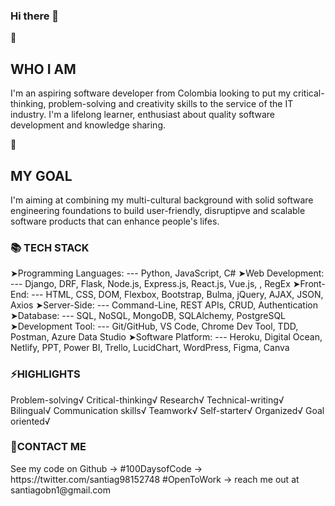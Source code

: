 ### Hi there 👋

<!--
**saperez17/saperez17** is a ✨ _special_ ✨ repository because its `README.md` (this file) appears on your GitHub profile.

Here are some ideas to get you started:

- 🔭 I’m currently working on ... Software Development
- 🌱 I’m currently learning ... Redux & Styled Components
- 👯 I’m looking to collaborate on ... Project
- 🤔 I’m looking for help with ... joining a team
- 💬 Ask me about ... Anything
- 📫 How to reach me: ... santiagobn1@gmail.com
- 😄 Pronouns: ... He/him/his
- ⚡ Fun fact: ... For some reason I like trying out dangerous things.
-->
👦<h2>WHO I AM</h2>
I'm an aspiring software developer from Colombia looking to put my critical-thinking, problem-solving and creativity skills to the service
of the IT industry. I'm a lifelong learner, enthusiast about quality software development and knowledge sharing.

🚀<h2>MY GOAL</h2>
I'm aiming at combining my multi-cultural background with solid software engineering foundations to build user-friendly, disruptipve and scalable software 
products that can enhance people's lifes.

<h3>📚 TECH STACK</h3>

➤Programming Languages:
--- Python, JavaScript, C#
➤Web Development:
--- Django, DRF, Flask, Node.js, Express.js, React.js, Vue.js, , RegEx
➤Front-End:
--- HTML, CSS, DOM, Flexbox, Bootstrap, Bulma, jQuery, AJAX, JSON, Axios
➤Server-Side:
--- Command-Line, REST APIs, CRUD, Authentication
➤Database:
--- SQL, NoSQL, MongoDB, SQLAlchemy, PostgreSQL
➤Development Tool:
--- Git/GitHub, VS Code, Chrome Dev Tool, TDD, Postman, Azure Data Studio
➤Software Platform:
--- Heroku, Digital Ocean, Netlify, PPT, Power BI, Trello, LucidChart, WordPress, Figma, Canva


<h3>⚡HIGHLIGHTS</h3>
Problem-solving√  Critical-thinking√  Research√  Technical-writing√  Bilingual√  Communication skills√ 
Teamwork√  Self-starter√  Organized√  Goal oriented√ 

<h3>📖CONTACT ME</h3>
See my code on Github ->
#100DaysofCode -> https://twitter.com/santiag98152748
#OpenToWork -> reach me out at santiagobn1@gmail.com

